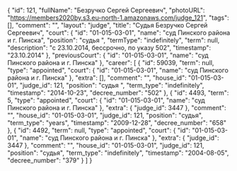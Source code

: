 {
    "id": 121,
    "fullName": "Безручко Сергей Сергеевич",
    "photoURL": "https://members2020by.s3.eu-north-1.amazonaws.com/judge_121",
    "tags": [],
    "comment": "",
    "layout": "judge",
    "title": "Судья Безручко Сергей Сергеевич",
    "court": {
        "id": "01-015-03-01",
        "name": "суд Пинского района и г. Пинска",
        "position": "судья  ",
        "termType": "indefinitely",
        "term": null,
        "description": "c 23.10.2014, бессрочно, по указу 502",
        "timestamp": "23.10.2014"
    },
    "previousCourt": {
        "id": "01-015-03-01",
        "name": "суд Пинского района и г. Пинска"
    },
    "career": [
        {
            "id": 59039,
            "term": null,
            "type": "appointed",
            "court": {
                "id": "01-015-03-01",
                "name": "суд Пинского района и г. Пинска"
            },
            "extra": [],
            "comment": "",
            "house_id": "01-015-03-01",
            "judge_id": 121,
            "position": "судья  ",
            "term_type": "indefinitely",
            "timestamp": "2014-10-23",
            "decree_number": "502"
        },
        {
            "id": 4493,
            "term": 5,
            "type": "appointed",
            "court": {
                "id": "01-015-03-01",
                "name": "суд Пинского района и г. Пинска"
            },
            "extra": {
                "judge_id": 3447
            },
            "comment": "",
            "house_id": "01-015-03-01",
            "judge_id": 121,
            "position": "судья",
            "term_type": "years",
            "timestamp": "2009-12-28",
            "decree_number": "658"
        },
        {
            "id": 4492,
            "term": null,
            "type": "appointed",
            "court": {
                "id": "01-015-03-01",
                "name": "суд Пинского района и г. Пинска"
            },
            "extra": {
                "judge_id": 3447
            },
            "comment": "",
            "house_id": "01-015-03-01",
            "judge_id": 121,
            "position": "судья",
            "term_type": "indefinitely",
            "timestamp": "2004-08-05",
            "decree_number": "379"
        }
    ]
}